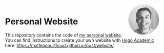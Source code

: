 <img align="right" width="100" height="100" src="static/img/icon.png">

# Personal Website

This repository contains the code of [my personal website](https://matteocourthoud.github.io/). You can find instructions to create your own website with [Hugo Academic](https://themes.gohugo.io/academic/) here: https://matteocourthoud.github.io/post/website/.
